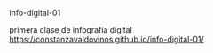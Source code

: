 info-digital-01

primera clase de infografía digital https://constanzavaldovinos.github.io/info-digital-01/
